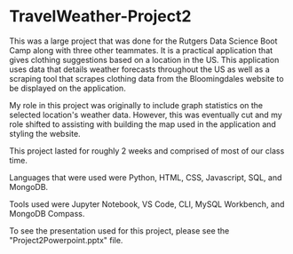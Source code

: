 # TravelWeather-Project2
This was a large project that was done for the Rutgers Data Science Boot Camp along with three other teammates.  It is a practical application that gives clothing suggestions based on a location in the US.  This application uses data that details weather forecasts throughout the US as well as a scraping tool that scrapes clothing data from the Bloomingdales website to be displayed on the application.

My role in this project was originally to include graph statistics on the selected location's weather data.  However, this was eventually cut and my role shifted to assisting with building the map used in the application and styling the website.

This project lasted for roughly 2 weeks and comprised of most of our class time.

Languages that were used were Python, HTML, CSS, Javascript, SQL, and MongoDB.

Tools used were Jupyter Notebook, VS Code, CLI, MySQL Workbench, and MongoDB Compass.

To see the presentation used for this project, please see the "Project2Powerpoint.pptx" file.
